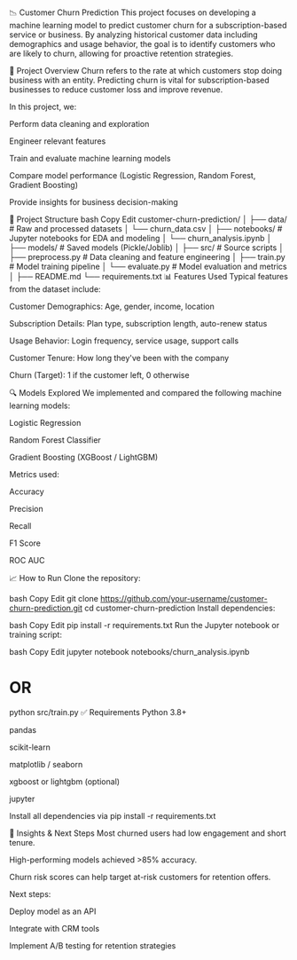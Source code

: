 📉 Customer Churn Prediction
This project focuses on developing a machine learning model to predict customer churn for a subscription-based service or business. By analyzing historical customer data including demographics and usage behavior, the goal is to identify customers who are likely to churn, allowing for proactive retention strategies.

🚀 Project Overview
Churn refers to the rate at which customers stop doing business with an entity. Predicting churn is vital for subscription-based businesses to reduce customer loss and improve revenue.

In this project, we:

Perform data cleaning and exploration

Engineer relevant features

Train and evaluate machine learning models

Compare model performance (Logistic Regression, Random Forest, Gradient Boosting)

Provide insights for business decision-making

📂 Project Structure
bash
Copy
Edit
customer-churn-prediction/
│
├── data/                    # Raw and processed datasets
│   └── churn_data.csv
│
├── notebooks/               # Jupyter notebooks for EDA and modeling
│   └── churn_analysis.ipynb
│
├── models/                  # Saved models (Pickle/Joblib)
│
├── src/                     # Source scripts
│   ├── preprocess.py        # Data cleaning and feature engineering
│   ├── train.py             # Model training pipeline
│   └── evaluate.py          # Model evaluation and metrics
│
├── README.md
└── requirements.txt
📊 Features Used
Typical features from the dataset include:

Customer Demographics: Age, gender, income, location

Subscription Details: Plan type, subscription length, auto-renew status

Usage Behavior: Login frequency, service usage, support calls

Customer Tenure: How long they've been with the company

Churn (Target): 1 if the customer left, 0 otherwise

🔍 Models Explored
We implemented and compared the following machine learning models:

Logistic Regression

Random Forest Classifier

Gradient Boosting (XGBoost / LightGBM)

Metrics used:

Accuracy

Precision

Recall

F1 Score

ROC AUC

📈 How to Run
Clone the repository:

bash
Copy
Edit
git clone https://github.com/your-username/customer-churn-prediction.git
cd customer-churn-prediction
Install dependencies:

bash
Copy
Edit
pip install -r requirements.txt
Run the Jupyter notebook or training script:

bash
Copy
Edit
jupyter notebook notebooks/churn_analysis.ipynb
# OR
python src/train.py
✅ Requirements
Python 3.8+

pandas

scikit-learn

matplotlib / seaborn

xgboost or lightgbm (optional)

jupyter

Install all dependencies via pip install -r requirements.txt

🧠 Insights & Next Steps
Most churned users had low engagement and short tenure.

High-performing models achieved >85% accuracy.

Churn risk scores can help target at-risk customers for retention offers.

Next steps:

Deploy model as an API

Integrate with CRM tools

Implement A/B testing for retention strategies

